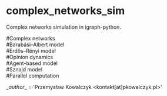 # complex_networks_sim
Complex networks simulation in igraph-python.

\#Complex networks<br>
\#Barabási–Albert model<br>
\#Erdős–Rényi model<br>
\#Opinion dynamics<br>
\#Agent-based model<br>
\#Sznajd model<br>
\#Parallel computation<br>

\__author__ = 'Przemysław Kowalczyk \<kontakt[at]pkowalczyk.pl\>'
